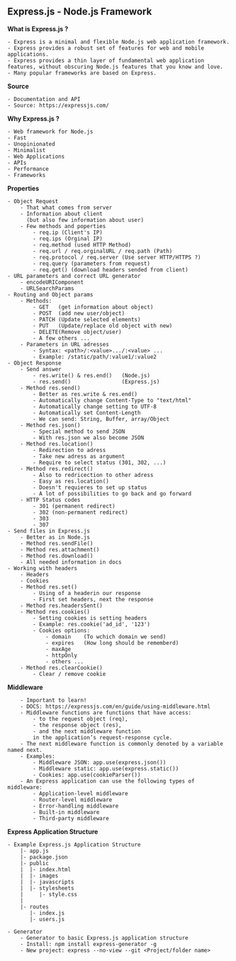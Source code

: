 <h2>Express.js - Node.js Framework</h2>

**What is Express.js ?**

	- Express is a minimal and flexible Node.js web application framework.
	- Express provides a robust set of features for web and mobile applications.
	- Express provides a thin layer of fundamental web application features, without obscuring Node.js features that you know and love.
	- Many popular frameworks are based on Express.
	
**Source**
	
	- Documentation and API
	- Source: https://expressjs.com/

**Why Express.js ?**

	- Web framework for Node.js
	- Fast
	- Unopinionated
	- Minimalist
	- Web Applications
	- APIs
	- Performance
	- Frameworks
	
**Properties**
	
	- Object Request
		- That what comes from server
		- Information about client 
		  (but also few information about user) 
		- Few methods and poperties
			- req.ip (Client's IP)
			- req.ips (Orginal IP)
			- req.method (used HTTP Method)
			- req.url / req.orginalURL / req.path (Path)
			- req.protocol / req.server (Use server HTTP/HTTPS ?)
			- req.query (parameters from request)
			- req.get() (download headers sended from client)
	- URL parameters and correct URL generator
		- encodeURIComponent
		- URLSearchParams
	- Routing and Object params
		- Methods:
			- GET	(get information about object)
			- POST	(add new user/object)
			- PATCH	(Update selected elements)
			- PUT	(Update/replace old object with new)
			- DELETE(Remove object/user)
			- A few others ...
		- Parameters in URL adresses
			- Syntax: <path>/:<value>.../:<value> ...
			- Example: /static/path/:value1/:value2
	- Object Response
		- Send answer
			- res.write() & res.end() 	(Node.js)
			- res.send()				(Express.js)
		- Method res.send()
			- Better as res.write & res.end()
			- Automatically change Content-Type to "text/html"
			- Automatically change setting to UTF-8
			- Automatically set Content-Length
			- We can send: String, Buffer, array/Object
		- Method res.json()
			- Special method to send JSON
			- With res.json we also become JSON
		- Method res.location()
			- Redirection to adress
			- Take new adress as argument
			- Require to select status (301, 302, ...)
		- Method res.redirect()
			- Also to redricection to other adress
			- Easy as res.location()
			- Doesn't requieres to set up status
			- A lot of possibilities to go back and go forward
		- HTTP Status codes
			- 301 (permanent redirect)
			- 302 (non-permanent redirect)
			- 303 
			- 307 
	- Send files in Express.js
		- Better as in Node.js
		- Method res.sendFile()
		- Method res.attachment()
		- Method res.download()
		- All needed information in docs
	- Working with headers
		- Headers
		- Cookies
		- Method res.set()
			- Using of a headerin our response
			- First set headers, next the response
		- Method res.headersSent()
		- Method res.cookies()
			- Setting cookies is setting headers
			- Example: res.cookie('ad_id', '123')
			- Cookies options:
				- domain	(To wchich domain we send)
				- expires	(How long should be rememberd)
				- maxAge	
				- httpOnly
				- others ...
		- Method res.clearCookie()
			- Clear / remove cookie
			
**Middleware**

		- Important to learn!
		- DOCS: https://expressjs.com/en/guide/using-middleware.html
		- Middleware functions are functions that have access:
			- to the request object (req), 
			- the response object (res), 
			- and the next middleware function 
			in the application’s request-response cycle. 
		- The next middleware function is commonly denoted by a variable named next.
		- Examples:
			- Middleware JSON: app.use(express.json())
			- Middleware static: app.use(express.static())
			- Cookies: app.use(cookieParser())
		- An Express application can use the following types of middleware:
			- Application-level middleware
			- Router-level middleware
			- Error-handling middleware
			- Built-in middleware
			- Third-party middleware
			
**Express Application Structure** 

	- Example Express.js Application Structure
		|- app.js
		|- package.json
		|- public
		|  |- index.html
		|  |- images
		|  |- javascripts
		|  |- stylesheets
		|     |- style.css
		|
		|- routes
		   |- index.js
		   |- users.js
		   
	- Generator
		- Generator to basic Express.js application structure
		- Install: npm install express-generator -g
		- New project: express --no-view --git <Project/folder name>
			
		
			
	
	

